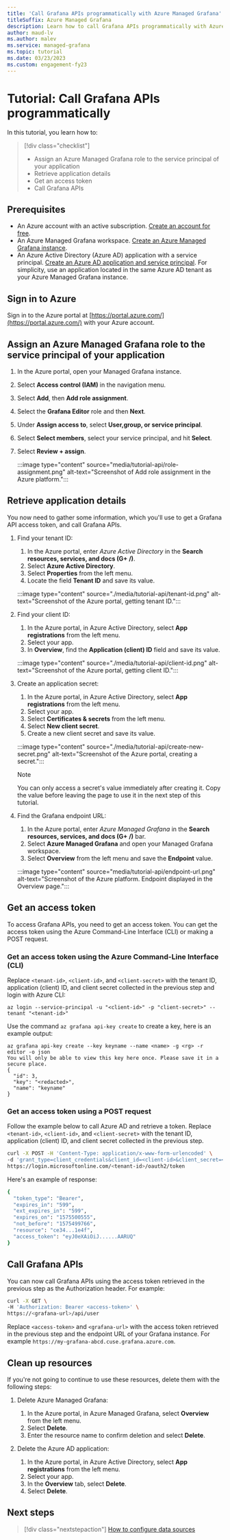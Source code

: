 ```yaml
---
title: 'Call Grafana APIs programmatically with Azure Managed Grafana'
titleSuffix: Azure Managed Grafana
description: Learn how to call Grafana APIs programmatically with Azure Active Directory and an Azure service principal
author: maud-lv 
ms.author: malev 
ms.service: managed-grafana 
ms.topic: tutorial
ms.date: 03/23/2023
ms.custom: engagement-fy23
---
```


# Tutorial: Call Grafana APIs programmatically

In this tutorial, you learn how to:

> [!div class="checklist"]
> * Assign an Azure Managed Grafana role to the service principal of your application
> * Retrieve application details
> * Get an access token
> * Call Grafana APIs

## Prerequisites

- An Azure account with an active subscription. [Create an account for free](https://azure.microsoft.com/free/).
- An Azure Managed Grafana workspace. [Create an Azure Managed Grafana instance](./quickstart-managed-grafana-portal.md).
- An Azure Active Directory (Azure AD) application with a service principal. [Create an Azure AD application and service principal](../active-directory/develop/howto-create-service-principal-portal.md). For simplicity, use an application located in the same Azure AD tenant as your Azure Managed Grafana instance.

## Sign in to Azure

Sign in to the Azure portal at [https://portal.azure.com/](https://portal.azure.com/) with your Azure account.

## Assign an Azure Managed Grafana role to the service principal of your application

1. In the Azure portal, open your Managed Grafana instance.
1. Select **Access control (IAM)** in the navigation menu.
1. Select **Add**, then **Add role assignment**.
1. Select the **Grafana Editor** role and then **Next**.
1. Under **Assign access to**, select **User,group, or service principal**.
1. Select **Select members**, select your service principal, and hit **Select**.
1. Select **Review + assign**.

    :::image type="content" source="media/tutorial-api/role-assignment.png" alt-text="Screenshot of Add role assignment in the Azure platform.":::

## Retrieve application details

You now need to gather some information, which you'll use to get a Grafana API access token, and call Grafana APIs.

1. Find your tenant ID:
   1. In the Azure portal, enter *Azure Active Directory* in the **Search resources, services, and docs (G+ /)**.
   1. Select **Azure Active Directory**.
   1. Select **Properties** from the left menu.
   1. Locate the field **Tenant ID** and save its value.

    :::image type="content" source="./media/tutorial-api/tenant-id.png" alt-text="Screenshot of the Azure portal, getting tenant ID.":::

1. Find your client ID:
   1. In the Azure portal, in Azure Active Directory, select **App registrations** from the left menu.
   1. Select your app.
   1. In **Overview**, find the **Application (client) ID** field and save its value.

    :::image type="content" source="./media/tutorial-api/client-id.png" alt-text="Screenshot of the Azure portal, getting client ID.":::
  
1. Create an application secret:
   1. In the Azure portal, in Azure Active Directory, select **App registrations** from the left menu.
   1. Select your app.
   1. Select **Certificates & secrets** from the left menu.
   1. Select **New client secret**.
   1. Create a new client secret and save its value.

    :::image type="content" source="./media/tutorial-api/create-new-secret.png" alt-text="Screenshot of the Azure portal, creating a secret.":::

    > [!NOTE]
    > You can only access a secret's value immediately after creating it. Copy the value before leaving the page to use it in the next step of this tutorial.

1. Find the Grafana endpoint URL:

   1. In the Azure portal, enter *Azure Managed Grafana* in the **Search resources, services, and docs (G+ /)** bar.
   1. Select **Azure Managed Grafana** and open your Managed Grafana workspace.
   1. Select **Overview** from the left menu and save the **Endpoint** value.

    :::image type="content" source="media/tutorial-api/endpoint-url.png" alt-text="Screenshot of the Azure platform. Endpoint displayed in the Overview page.":::

## Get an access token

To access Grafana APIs, you need to get an access token. You can get the access token using the Azure Command-Line Interface (CLI) or making a POST request.

### Get an access token using the Azure Command-Line Interface (CLI)

Replace `<tenant-id>`, `<client-id>`, and `<client-secret>` with the tenant ID, application (client) ID, and client secret collected in the previous step and login with Azure CLI:

```
az login --service-principal -u "<client-id>" -p "client-secret>" --tenant "<tenant-id>"
```

Use the command `az grafana api-key create` to create a key, here is an example output:

```
az grafana api-key create --key keyname --name <name> -g <rg> -r editor -o json
You will only be able to view this key here once. Please save it in a secure place.
{
  "id": 3,
  "key": "<redacted>",
  "name": "keyname"
}
```

### Get an access token using a POST request

Follow the example below to call Azure AD and retrieve a token. Replace `<tenant-id>`, `<client-id>`, and `<client-secret>` with the tenant ID, application (client) ID, and client secret collected in the previous step.

```bash
curl -X POST -H 'Content-Type: application/x-www-form-urlencoded' \
-d 'grant_type=client_credentials&client_id=<client-id>&client_secret=<client-secret>&resource=ce34e7e5-485f-4d76-964f-b3d2b16d1e4f' \
https://login.microsoftonline.com/<tenant-id>/oauth2/token
```

Here's an example of response:

```bash
{
  "token_type": "Bearer",
  "expires_in": "599",
  "ext_expires_in": "599",
  "expires_on": "1575500555",
  "not_before": "1575499766",
  "resource": "ce34...1e4f",
  "access_token": "eyJ0eXAiOiJ......AARUQ"
}
```

## Call Grafana APIs

You can now call Grafana APIs using the access token retrieved in the previous step as the Authorization header. For example:

```bash
curl -X GET \
-H 'Authorization: Bearer <access-token>' \
https://<grafana-url>/api/user
```

Replace `<access-token>` and `<grafana-url>` with the access token retrieved in the previous step and the endpoint URL of your Grafana instance. For example `https://my-grafana-abcd.cuse.grafana.azure.com`.

## Clean up resources

If you're not going to continue to use these resources, delete them with the following steps:

1. Delete Azure Managed Grafana:
   1. In the Azure portal, in Azure Managed Grafana, select **Overview** from the left menu.
   1. Select **Delete**.
   1. Enter the resource name to confirm deletion and select **Delete**.

1. Delete the Azure AD application:
   1. In the Azure portal, in Azure Active Directory, select **App registrations** from the left menu.
   1. Select your app.
   1. In the **Overview** tab, select **Delete**.
   1. Select **Delete**.

## Next steps

> [!div class="nextstepaction"]
> [How to configure data sources](./how-to-data-source-plugins-managed-identity.md)
